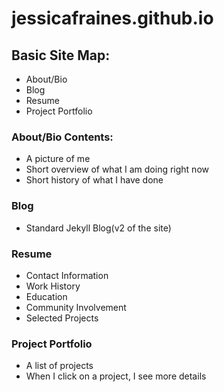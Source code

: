 jessicafraines.github.io
========================


## Basic Site Map:

* About/Bio
* Blog
* Resume
* Project Portfolio

### About/Bio Contents:

* A picture of me
* Short overview of what I am doing right now
* Short history of what I have done

### Blog

* Standard Jekyll Blog(v2 of the site)

### Resume

* Contact Information
* Work History
* Education
* Community Involvement
* Selected Projects

### Project Portfolio

* A list of projects
* When I click on a project, I see more details
